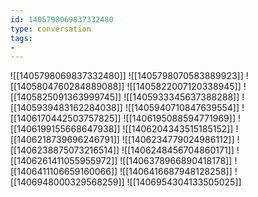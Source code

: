 ```yaml
---
id: 1405798069837332480
type: conversation
tags:
- 
---
```

![[1405798069837332480]]
![[1405798070583889923]]
![[1405804760284889088]]
![[1405822007120338945]]
![[1405825091363999745]]
![[1405933345637388288]]
![[1405939483162284038]]
![[1405940710847639554]]
![[1406170442503757825]]
![[1406195088594771969]]
![[1406199155668647938]]
![[1406204343515185152]]
![[1406218739696246791]]
![[1406234779024986112]]
![[1406238875073216514]]
![[1406248456704860171]]
![[1406261411055955972]]
![[1406378966890418178]]
![[1406411106659160066]]
![[1406416687948128258]]
![[1406948000329568259]]
![[1406954304133505025]]

